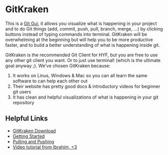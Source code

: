 # GitKraken

This is a [Git Gui](./gui-clients.md), it allows you visualize what is happening in your project and to do Git things (add, commit, push, pull, branch, merge, ...) by clicking buttons instead of typing commands into terminal. GitKraken will be overwhelming at the beginning but will help you to be more productive faster, and to build a better understanding of what is happening inside git.

GitKraken is the recommended Git Client for HYF, but you are free to use any other git client you want. Or to just use terminal! (which is the ultimate goal anyway ;). We've chosen GitKraken because:

1. It works on Linus, Windows & Mac so you can all learn the same software to can help each other out
1. Their website has pretty good docs & introductory videos for beginner git users
1. It has clean and helpful visualizations of what is happening in your git repository

## Helpful Links

- [GitKraken Download](https://www.gitkraken.com/download)
- [Getting Started](https://support.gitkraken.com/start-here/interface/)
- [Pulling and Pushing](https://support.gitkraken.com/working-with-repositories/pushing-and-pulling/)
- [Video tutorial from Ibrahim, <3](https://youtu.be/oQn3eSc7u_Y)
